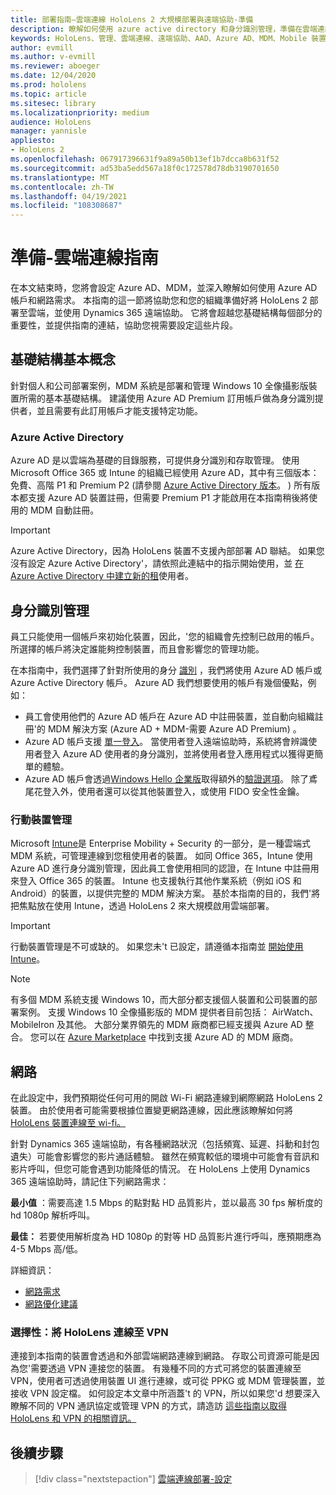 ```yaml
---
title: 部署指南–雲端連線 HoloLens 2 大規模部署與遠端協助-準備
description: 瞭解如何使用 azure active directory 和身分識別管理，準備在雲端連線的網路上註冊 HoloLens 裝置。
keywords: HoloLens、管理、雲端連線、遠端協助、AAD、Azure AD、MDM、Mobile 裝置管理
author: evmill
ms.author: v-evmill
ms.reviewer: aboeger
ms.date: 12/04/2020
ms.prod: hololens
ms.topic: article
ms.sitesec: library
ms.localizationpriority: medium
audience: HoloLens
manager: yannisle
appliesto:
- HoloLens 2
ms.openlocfilehash: 067917396631f9a89a50b13ef1b7dcca8b631f52
ms.sourcegitcommit: ad53ba5edd567a18f0c172578d78db3190701650
ms.translationtype: MT
ms.contentlocale: zh-TW
ms.lasthandoff: 04/19/2021
ms.locfileid: "108308687"
---
```

# <a name="prepare---cloud-connected-guide"></a>準備-雲端連線指南

在本文結束時，您將會設定 Azure AD、MDM，並深入瞭解如何使用 Azure AD 帳戶和網路需求。 本指南的這一節將協助您和您的組織準備好將 HoloLens 2 部署至雲端，並使用 Dynamics 365 遠端協助。 它將會超越您基礎結構每個部分的重要性，並提供指南的連結，協助您視需要設定這些片段。

## <a name="infrastructure-essentials"></a>基礎結構基本概念

針對個人和公司部署案例，MDM 系統是部署和管理 Windows 10 全像攝影版裝置所需的基本基礎結構。 建議使用 Azure AD Premium 訂用帳戶做為身分識別提供者，並且需要有此訂用帳戶才能支援特定功能。

### <a name="azure-active-directory"></a>Azure Active Directory

Azure AD 是以雲端為基礎的目錄服務，可提供身分識別和存取管理。 使用 Microsoft Office 365 或 Intune 的組織已經使用 Azure AD，其中有三個版本：免費、高階 P1 和 Premium P2 (請參閱 [Azure Active Directory 版本](https://azure.microsoft.com/documentation/articles/active-directory-editions)。 ) 所有版本都支援 Azure AD 裝置註冊，但需要 Premium P1 才能啟用在本指南稍後將使用的 MDM 自動註冊。

> [!IMPORTANT]
> Azure Active Directory，因為 HoloLens 裝置不支援內部部署 AD 聯結。 如果您沒有設定 Azure Active Directory&#39;，請依照此連結中的指示開始使用，並 [在 Azure Active Directory 中建立新的租](https://docs.microsoft.com/azure/active-directory/fundamentals/active-directory-access-create-new-tenant)使用者。

## <a name="identity-management"></a>身分識別管理

員工只能使用一個帳戶來初始化裝置，因此，&#39;您的組織會先控制已啟用的帳戶。 所選擇的帳戶將決定誰能夠控制裝置，而且會影響您的管理功能。

在本指南中，我們選擇了針對所使用的身分 [識別](https://docs.microsoft.com/hololens/hololens-identity) ，我們將使用 Azure AD 帳戶或 Azure Active Directory 帳戶。 Azure AD 我們想要使用的帳戶有幾個優點，例如：

- 員工會使用他們的 Azure AD 帳戶在 Azure AD 中註冊裝置，並自動向組織註冊&#39;的 MDM 解決方案 (Azure AD + MDM-需要 Azure AD Premium) 。
- Azure AD 帳戶支援 [單一登入](https://docs.microsoft.com/azure/active-directory/manage-apps/what-is-single-sign-on)。 當使用者登入遠端協助時，系統將會辨識使用者登入 Azure AD 使用者的身分識別，並將使用者登入應用程式以獲得更簡單的體驗。
- Azure AD 帳戶會透過[Windows Hello 企業版](https://docs.microsoft.com/windows/security/identity-protection/hello-for-business/hello-identity-verification)取得額外的[驗證選項](https://docs.microsoft.com/hololens/hololens-identity)。 除了鳶尾花登入外，使用者還可以從其他裝置登入，或使用 FIDO 安全性金鑰。

### <a name="mobile-device-management"></a>行動裝置管理

Microsoft [Intune](https://docs.microsoft.com/mem/intune/fundamentals/what-is-intune)是 Enterprise Mobility + Security 的一部分，是一種雲端式 MDM 系統，可管理連線到您租使用者的裝置。 如同 Office 365，Intune 使用 Azure AD 進行身分識別管理，因此員工會使用相同的認證，在 Intune 中註冊用來登入 Office 365 的裝置。 Intune 也支援執行其他作業系統（例如 iOS 和 Android）的裝置，以提供完整的 MDM 解決方案。 基於本指南的目的，我們&#39;將把焦點放在使用 Intune，透過 HoloLens 2 來大規模啟用雲端部署。

> [!IMPORTANT]
> 行動裝置管理是不可或缺的。 如果您未&#39;t 已設定，請遵循本指南並 [開始使用 Intune](https://docs.microsoft.com/mem/intune/fundamentals/free-trial-sign-up)。

> [!NOTE]
> 有多個 MDM 系統支援 Windows 10，而大部分都支援個人裝置和公司裝置的部署案例。 支援 Windows 10 全像攝影版的 MDM 提供者目前包括： AirWatch、MobileIron 及其他。 大部分業界領先的 MDM 廠商都已經支援與 Azure AD 整合。 您可以在 [Azure Marketplace](https://azure.microsoft.com/marketplace/) 中找到支援 Azure AD 的 MDM 廠商。

## <a name="network"></a>網路

在此設定中，我們預期從任何可用的開啟 Wi-Fi 網路連線到網際網路 HoloLens 2 裝置。 由於使用者可能需要根據位置變更網路連線，因此應該瞭解如何將 [HoloLens 裝置連線至 wi-fi。](https://docs.microsoft.com/hololens/hololens-network)

針對 Dynamics 365 遠端協助，有各種網路狀況（包括頻寬、延遲、抖動和封包遺失）可能會影響您的影片通話體驗。 雖然在頻寬較低的環境中可能會有音訊和影片呼叫，但您可能會遇到功能降低的情況。 在 HoloLens 上使用 Dynamics 365 遠端協助時，請記住下列網路需求：

**最小值** ：需要高達 1.5 Mbps 的點對點 HD 品質影片，並以最高 30 fps 解析度的 hd 1080p 解析呼叫。

**最佳：** 若要使用解析度為 HD 1080p 的對等 HD 品質影片進行呼叫，應預期應為 4-5 Mbps 高/低。

詳細資訊：

- [網路需求](https://docs.microsoft.com/dynamics365/mixed-reality/remote-assist/requirements#network-requirements)
- [網路優化建議](https://docs.microsoft.com/dynamics365/mixed-reality/remote-assist/requirements#dynamics-365-remote-assist-hololens)

### <a name="optional-connect-your-hololens-to-vpn"></a>選擇性：將 HoloLens 連線至 VPN

連接到本指南的裝置會透過和外部雲端網路連線到網路。 存取公司資源可能是因為您&#39;需要透過 VPN 連接您的裝置。 有幾種不同的方式可將您的裝置連線至 VPN，使用者可透過使用裝置 UI 進行連線，或可從 PPKG 或 MDM 管理裝置，並接收 VPN 設定檔。 如何設定本文章中所涵蓋&#39;t 的 VPN，所以如果您&#39;d 想要深入瞭解不同的 VPN 通訊協定或管理 VPN 的方式，請造訪 [這些指南以取得 HoloLens 和 VPN 的相關資訊。](https://docs.microsoft.com/hololens/hololens-network#vpn)

## <a name="next-step"></a>後續步驟

> [!div class="nextstepaction"]
> [雲端連線部署-設定](hololens2-cloud-connected-configure.md)

